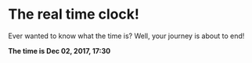 # The real time clock!

Ever wanted to know what the time is? Well, your journey is about to end!

**The time is Dec 02, 2017, 17:30**